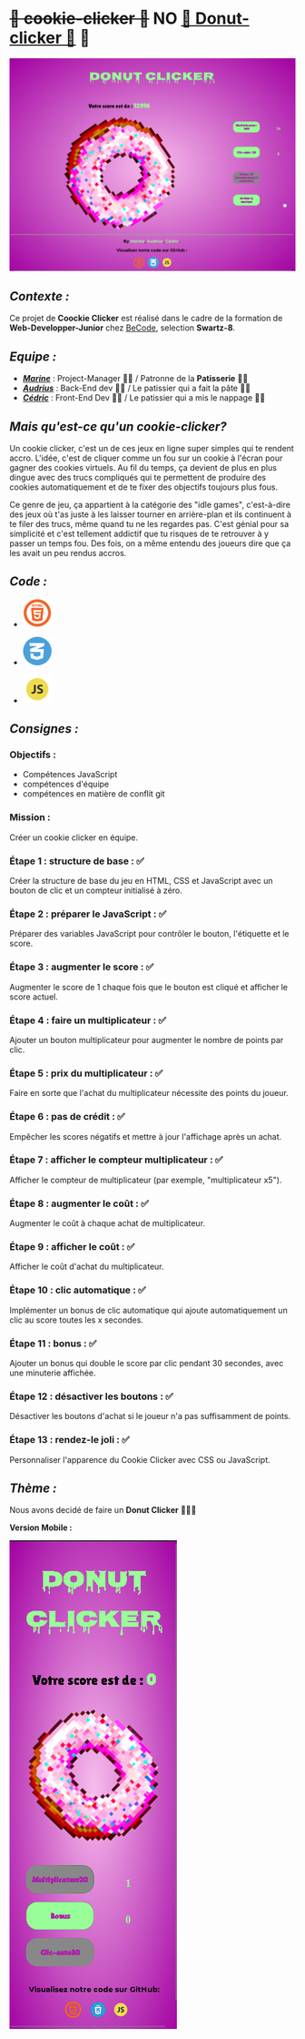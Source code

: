 # ~~🍪 cookie-clicker 🍪~~ **NO** [🍩 Donut-clicker 🍩](https://marinevh.github.io/cookie-clicker/cookie-clicker/ "Donut-Clicker") 🤤

![desktop](cookie-clicker/img/desktop.png
)

## _Contexte :_

Ce projet de **Coockie Clicker** est réalisé dans le cadre de la formation de **Web-Developper-Junior** chez [BeCode](https://becode.org/all-trainings/pedagogical-framework-junior-developer/ "BeCode"), selection **Swartz-8**.

## _Equipe :_

- ***[Marine](https://github.com/MarineVH "GitHub")*** : Project-Manager 👩‍💻 / Patronne de la **Patisserie** 👩‍🍳
- ***[Audrius](https://github.com/AudriusGrebliunas "GitHub")*** : Back-End dev 👨‍💻 / Le patissier qui a fait la pâte 👨‍🍳
- ***[Cédric](https://github.com/cebe0210 "GitHub")*** : Front-End Dev 🧑‍💻 / Le patissier qui a mis le nappage 🧑‍🍳

## _Mais qu'est-ce qu'un **cookie-clicker**?_

Un cookie clicker, c'est un de ces jeux en ligne super simples qui te rendent accro. L'idée, c'est de cliquer comme un fou sur un cookie à l'écran pour gagner des cookies virtuels. Au fil du temps, ça devient de plus en plus dingue avec des trucs compliqués qui te permettent de produire des cookies automatiquement et de te fixer des objectifs toujours plus fous.

Ce genre de jeu, ça appartient à la catégorie des "idle games", c'est-à-dire des jeux où t'as juste à les laisser tourner en arrière-plan et ils continuent à te filer des trucs, même quand tu ne les regardes pas. C'est génial pour sa simplicité et c'est tellement addictif que tu risques de te retrouver à y passer un temps fou. Des fois, on a même entendu des joueurs dire que ça les avait un peu rendus accros.

## _Code :_

- [![HTML](cookie-clicker/img/html.webp)](https://github.com/MarineVH/cookie-clicker/blob/main/cookie-clicker/index.html "GitHub")

- [![CSS](cookie-clicker/img/css.webp)](https://github.com/MarineVH/cookie-clicker/blob/main/cookie-clicker/style.css "GitHub")

- [![JavaScript](cookie-clicker/img/js.webp)](https://github.com/MarineVH/cookie-clicker/blob/main/cookie-clicker/main.js "GitHub")


## _Consignes :_

### Objectifs :

- Compétences JavaScript
- compétences d'équipe
- compétences en matière de conflit git

### Mission :

Créer un cookie clicker en équipe.

### Étape 1 : structure de base : ✅

Créer la structure de base du jeu en HTML, CSS et JavaScript avec un bouton de clic et un compteur initialisé à zéro.

### Étape 2 : préparer le JavaScript : ✅

Préparer des variables JavaScript pour contrôler le bouton, l'étiquette et le score.

### Étape 3 : augmenter le score : ✅

Augmenter le score de 1 chaque fois que le bouton est cliqué et afficher le score actuel.

### Étape 4 : faire un multiplicateur : ✅

Ajouter un bouton multiplicateur pour augmenter le nombre de points par clic.

### Étape 5 : prix du multiplicateur : ✅
 
Faire en sorte que l'achat du multiplicateur nécessite des points du joueur.

### Étape 6 : pas de crédit : ✅

Empêcher les scores négatifs et mettre à jour l'affichage après un achat.

### Étape 7 : afficher le compteur multiplicateur : ✅

Afficher le compteur de multiplicateur (par exemple, "multiplicateur x5").

### Étape 8 : augmenter le coût : ✅

Augmenter le coût à chaque achat de multiplicateur.

### Étape 9 : afficher le coût : ✅

Afficher le coût d'achat du multiplicateur.

### Étape 10 : clic automatique : ✅

Implémenter un bonus de clic automatique qui ajoute automatiquement un clic au score toutes les x secondes.

### Étape 11 : bonus : ✅

Ajouter un bonus qui double le score par clic pendant 30 secondes, avec une minuterie affichée.

### Étape 12 : désactiver les boutons : ✅

Désactiver les boutons d'achat si le joueur n'a pas suffisamment de points.

### Étape 13 : rendez-le joli : ✅

Personnaliser l'apparence du Cookie Clicker avec CSS ou JavaScript.

## _Thème :_

Nous avons decidé de faire un **Donut Clicker** 🍩🍩🍩

**Version Mobile :**

![mobile](cookie-clicker/img/mobile.png)